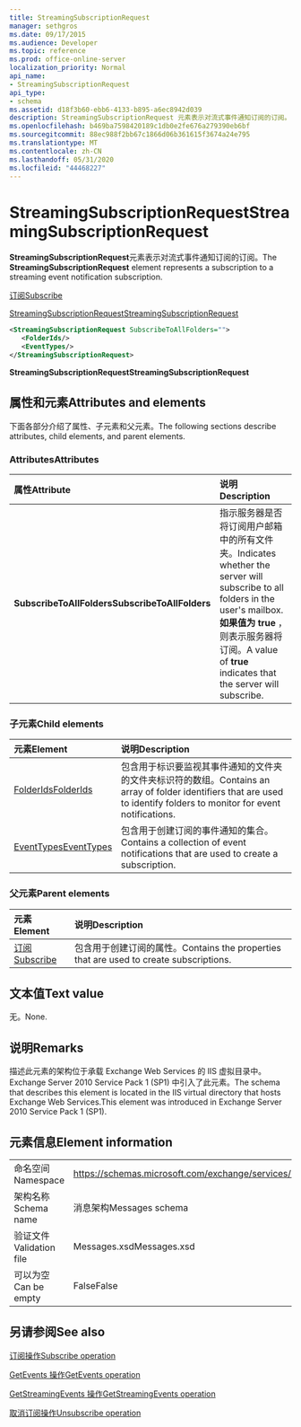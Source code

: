```yaml
---
title: StreamingSubscriptionRequest
manager: sethgros
ms.date: 09/17/2015
ms.audience: Developer
ms.topic: reference
ms.prod: office-online-server
localization_priority: Normal
api_name:
- StreamingSubscriptionRequest
api_type:
- schema
ms.assetid: d18f3b60-ebb6-4133-b895-a6ec8942d039
description: StreamingSubscriptionRequest 元素表示对流式事件通知订阅的订阅。
ms.openlocfilehash: b469ba7598420189c1db0e2fe676a279390eb6bf
ms.sourcegitcommit: 88ec988f2bb67c1866d06b361615f3674a24e795
ms.translationtype: MT
ms.contentlocale: zh-CN
ms.lasthandoff: 05/31/2020
ms.locfileid: "44468227"
---
```

# <a name="streamingsubscriptionrequest"></a><span data-ttu-id="c1679-103">StreamingSubscriptionRequest</span><span class="sxs-lookup"><span data-stu-id="c1679-103">StreamingSubscriptionRequest</span></span>

<span data-ttu-id="c1679-104">**StreamingSubscriptionRequest**元素表示对流式事件通知订阅的订阅。</span><span class="sxs-lookup"><span data-stu-id="c1679-104">The **StreamingSubscriptionRequest** element represents a subscription to a streaming event notification subscription.</span></span> 
  
[<span data-ttu-id="c1679-105">订阅</span><span class="sxs-lookup"><span data-stu-id="c1679-105">Subscribe</span></span>](subscribe.md)
  
[<span data-ttu-id="c1679-106">StreamingSubscriptionRequest</span><span class="sxs-lookup"><span data-stu-id="c1679-106">StreamingSubscriptionRequest</span></span>](streamingsubscriptionrequest.md)
  
```xml
<StreamingSubscriptionRequest SubscribeToAllFolders="">
   <FolderIds/>
   <EventTypes/>
</StreamingSubscriptionRequest>
```

 <span data-ttu-id="c1679-107">**StreamingSubscriptionRequest**</span><span class="sxs-lookup"><span data-stu-id="c1679-107">**StreamingSubscriptionRequest**</span></span>
## <a name="attributes-and-elements"></a><span data-ttu-id="c1679-108">属性和元素</span><span class="sxs-lookup"><span data-stu-id="c1679-108">Attributes and elements</span></span>

<span data-ttu-id="c1679-109">下面各部分介绍了属性、子元素和父元素。</span><span class="sxs-lookup"><span data-stu-id="c1679-109">The following sections describe attributes, child elements, and parent elements.</span></span>
  
### <a name="attributes"></a><span data-ttu-id="c1679-110">Attributes</span><span class="sxs-lookup"><span data-stu-id="c1679-110">Attributes</span></span>

|<span data-ttu-id="c1679-111">**属性**</span><span class="sxs-lookup"><span data-stu-id="c1679-111">**Attribute**</span></span>|<span data-ttu-id="c1679-112">**说明**</span><span class="sxs-lookup"><span data-stu-id="c1679-112">**Description**</span></span>|
|:-----|:-----|
|<span data-ttu-id="c1679-113">**SubscribeToAllFolders**</span><span class="sxs-lookup"><span data-stu-id="c1679-113">**SubscribeToAllFolders**</span></span> <br/> |<span data-ttu-id="c1679-114">指示服务器是否将订阅用户邮箱中的所有文件夹。</span><span class="sxs-lookup"><span data-stu-id="c1679-114">Indicates whether the server will subscribe to all folders in the user's mailbox.</span></span> <span data-ttu-id="c1679-115">**如果值为 true** ，则表示服务器将订阅。</span><span class="sxs-lookup"><span data-stu-id="c1679-115">A value of **true** indicates that the server will subscribe.</span></span>  <br/> |
   
### <a name="child-elements"></a><span data-ttu-id="c1679-116">子元素</span><span class="sxs-lookup"><span data-stu-id="c1679-116">Child elements</span></span>

|<span data-ttu-id="c1679-117">**元素**</span><span class="sxs-lookup"><span data-stu-id="c1679-117">**Element**</span></span>|<span data-ttu-id="c1679-118">**说明**</span><span class="sxs-lookup"><span data-stu-id="c1679-118">**Description**</span></span>|
|:-----|:-----|
|[<span data-ttu-id="c1679-119">FolderIds</span><span class="sxs-lookup"><span data-stu-id="c1679-119">FolderIds</span></span>](folderids.md) <br/> |<span data-ttu-id="c1679-120">包含用于标识要监视其事件通知的文件夹的文件夹标识符的数组。</span><span class="sxs-lookup"><span data-stu-id="c1679-120">Contains an array of folder identifiers that are used to identify folders to monitor for event notifications.</span></span>  <br/> |
|[<span data-ttu-id="c1679-121">EventTypes</span><span class="sxs-lookup"><span data-stu-id="c1679-121">EventTypes</span></span>](eventtypes.md) <br/> |<span data-ttu-id="c1679-122">包含用于创建订阅的事件通知的集合。</span><span class="sxs-lookup"><span data-stu-id="c1679-122">Contains a collection of event notifications that are used to create a subscription.</span></span>  <br/> |
   
### <a name="parent-elements"></a><span data-ttu-id="c1679-123">父元素</span><span class="sxs-lookup"><span data-stu-id="c1679-123">Parent elements</span></span>

|<span data-ttu-id="c1679-124">**元素**</span><span class="sxs-lookup"><span data-stu-id="c1679-124">**Element**</span></span>|<span data-ttu-id="c1679-125">**说明**</span><span class="sxs-lookup"><span data-stu-id="c1679-125">**Description**</span></span>|
|:-----|:-----|
|[<span data-ttu-id="c1679-126">订阅</span><span class="sxs-lookup"><span data-stu-id="c1679-126">Subscribe</span></span>](subscribe.md) <br/> |<span data-ttu-id="c1679-127">包含用于创建订阅的属性。</span><span class="sxs-lookup"><span data-stu-id="c1679-127">Contains the properties that are used to create subscriptions.</span></span>  <br/> |
   
## <a name="text-value"></a><span data-ttu-id="c1679-128">文本值</span><span class="sxs-lookup"><span data-stu-id="c1679-128">Text value</span></span>

<span data-ttu-id="c1679-129">无。</span><span class="sxs-lookup"><span data-stu-id="c1679-129">None.</span></span>
  
## <a name="remarks"></a><span data-ttu-id="c1679-130">说明</span><span class="sxs-lookup"><span data-stu-id="c1679-130">Remarks</span></span>

<span data-ttu-id="c1679-131">描述此元素的架构位于承载 Exchange Web Services 的 IIS 虚拟目录中。Exchange Server 2010 Service Pack 1 (SP1) 中引入了此元素。</span><span class="sxs-lookup"><span data-stu-id="c1679-131">The schema that describes this element is located in the IIS virtual directory that hosts Exchange Web Services.This element was introduced in Exchange Server 2010 Service Pack 1 (SP1).</span></span>
  
## <a name="element-information"></a><span data-ttu-id="c1679-132">元素信息</span><span class="sxs-lookup"><span data-stu-id="c1679-132">Element information</span></span>

|||
|:-----|:-----|
|<span data-ttu-id="c1679-133">命名空间</span><span class="sxs-lookup"><span data-stu-id="c1679-133">Namespace</span></span>  <br/> |https://schemas.microsoft.com/exchange/services/2006/messages  <br/> |
|<span data-ttu-id="c1679-134">架构名称</span><span class="sxs-lookup"><span data-stu-id="c1679-134">Schema name</span></span>  <br/> |<span data-ttu-id="c1679-135">消息架构</span><span class="sxs-lookup"><span data-stu-id="c1679-135">Messages schema</span></span>  <br/> |
|<span data-ttu-id="c1679-136">验证文件</span><span class="sxs-lookup"><span data-stu-id="c1679-136">Validation file</span></span>  <br/> |<span data-ttu-id="c1679-137">Messages.xsd</span><span class="sxs-lookup"><span data-stu-id="c1679-137">Messages.xsd</span></span>  <br/> |
|<span data-ttu-id="c1679-138">可以为空</span><span class="sxs-lookup"><span data-stu-id="c1679-138">Can be empty</span></span>  <br/> |<span data-ttu-id="c1679-139">False</span><span class="sxs-lookup"><span data-stu-id="c1679-139">False</span></span>  <br/> |
   
## <a name="see-also"></a><span data-ttu-id="c1679-140">另请参阅</span><span class="sxs-lookup"><span data-stu-id="c1679-140">See also</span></span>



[<span data-ttu-id="c1679-141">订阅操作</span><span class="sxs-lookup"><span data-stu-id="c1679-141">Subscribe operation</span></span>](subscribe-operation.md)
  
[<span data-ttu-id="c1679-142">GetEvents 操作</span><span class="sxs-lookup"><span data-stu-id="c1679-142">GetEvents operation</span></span>](getevents-operation.md)
  
[<span data-ttu-id="c1679-143">GetStreamingEvents 操作</span><span class="sxs-lookup"><span data-stu-id="c1679-143">GetStreamingEvents operation</span></span>](getstreamingevents-operation.md)
  
[<span data-ttu-id="c1679-144">取消订阅操作</span><span class="sxs-lookup"><span data-stu-id="c1679-144">Unsubscribe operation</span></span>](unsubscribe-operation.md)

